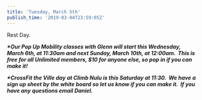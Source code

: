 ```yaml
---
title: 'Tuesday, March 5th'
publish_time: '2019-03-04T23:59:05Z'
---
```


Rest Day.

***\*Our Pop Up Mobility classes with Glenn will start this Wednesday,
March 6th, at 11:30am and next Sunday, March 10th, at 12:00am.  This is
free for all Unlimited members, \$10 for anyone else, so pop in if you
can make it!***

***\*CrossFit the Ville day at Climb Nulu is this Saturday at 11:30.  We
have a sign up sheet by the white board so let us know if you can make
it.  If you have any questions email Daniel.***

